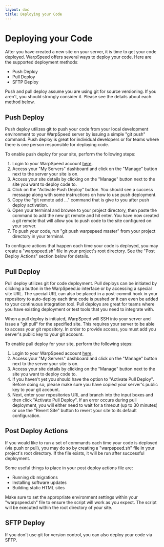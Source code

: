 ```yaml
---
layout: doc
title: Deploying your Code
---
```


# Deploying your Code

After you have created a new site on your server, it is time to get your code deployed. WarpSpeed offers several ways to deploy your code. Here are the supported deployment methods:

- Push Deploy
- Pull Deploy
- SFTP Deploy

Push and pull deploy assume you are using git for source versioning. If you aren't, you should strongly consider it. Please see the details about each method below.

## Push Deploy

Push deploy utilizes git to push your code from your local development environment to your WarpSpeed server by issuing a simple "git push" command. Push deploy is great for individual developers or for teams where there is one person responsible for deploying code.

To enable push deploy for your site, perform the following steps:

1. Login to your WarpSpeed account [here](https://warpspeed.io/login).
1. Access your "My Servers" dashboard and click on the "Manage" button next to the server your site is on.
1. Access your site details by clicking on the "Manage" button next to the site you want to deploy code to.
1. Click on the "Activate Push Deploy" button. You should see a success message along with some instructions on how to use push deployment.
1. Copy the "git remote add ..." command that is give to you after push deploy activation.
1. Open your terminal and browse to your project directory, then paste the command to add the new git remote and hit enter. You have now created a git remote that will allow you to push code to the site configured on your server.
1. To push your code, run "git push warpspeed master" from your project directory in your terminal.

To configure actions that happen each time your code is deployed, you may create a "warpspeed.sh" file in your project's root directory. See the "Post Deploy Actions" section below for details.

## Pull Deploy

Pull deploy utilizes git for code deployment. Pull deploys can be initiated by clicking a button in the WarpSpeed.io interface or by accessing a special site URL. The special URL can also be placed in a post-commit hook in your repository to auto-deploy each time code is pushed or it can even be added to your continuous integration tool. Pull deploys are great for teams where you have existing deployment or test tools that you need to integrate with.

When a pull deploy is initiated, WarpSpeed will SSH into your server and issue a "git pull" for the specified site. This requires your server to be able to access your git repository. In order to provide access, you must add you server's public key to your git account.

To enable pull deploy for your site, perform the following steps:

1. Login to your WarpSpeed account [here](https://warpspeed.io/login).
1. Access your "My Servers" dashboard and click on the "Manage" button next to the server your site is on.
1. Access your site details by clicking on the "Manage" button next to the site you want to deploy code to.
1. If you haven't yet you should have the option to "Activate Pull Deploy". Before doing so, please make sure you have copied your server's public key to your git account.
1. Next, enter your repositories URL and branch into the input boxes and then click "Activate Pull Deploy". If an error occurs during pull deployment, you will either need to wait for a timeout (up to 30 minutes) or use the "Revert Site" button to revert your site to its default configuration.

## Post Deploy Actions

If you would like to run a set of commands each time your code is deployed (via push or pull), you may do so by creating a "warpspeed.sh" file in your project's root directory. If the file exists, it will be run after successful deployment.

Some useful things to place in your post deploy actions file are:

- Running db migrations
- Installing software updates
- Building static HTML sites

Make sure to set the appropriate environment settings within your "warpspeed.sh" file to ensure the script will work as you expect. The script will be executed within the root directory of your site.

## SFTP Deploy

If you don't use git for version control, you can also deploy your code via SFTP.

